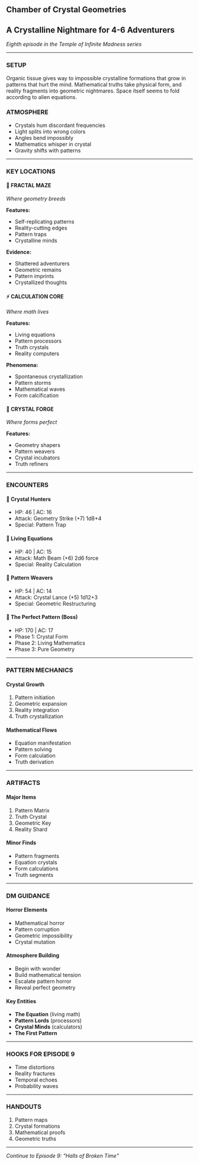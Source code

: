 ## Chamber of Crystal Geometries
## A Crystalline Nightmare for 4-6 Adventurers
*Eighth episode in the Temple of Infinite Madness series*

---

### SETUP
Organic tissue gives way to impossible crystalline formations that grow in patterns that hurt the mind. Mathematical truths take physical form, and reality fragments into geometric nightmares. Space itself seems to fold according to alien equations.

### ATMOSPHERE
- Crystals hum discordant frequencies
- Light splits into wrong colors
- Angles bend impossibly
- Mathematics whisper in crystal
- Gravity shifts with patterns

---

### KEY LOCATIONS

#### 💎 FRACTAL MAZE
*Where geometry breeds*

**Features:**
- Self-replicating patterns
- Reality-cutting edges
- Pattern traps
- Crystalline minds

**Evidence:**
- Shattered adventurers
- Geometric remains
- Pattern imprints
- Crystallized thoughts

#### ⚡ CALCULATION CORE
*Where math lives*

**Features:**
- Living equations
- Pattern processors
- Truth crystals
- Reality computers

**Phenomena:**
- Spontaneous crystallization
- Pattern storms
- Mathematical waves
- Form calcification

#### 🔷 CRYSTAL FORGE
*Where forms perfect*

**Features:**
- Geometry shapers
- Pattern weavers
- Crystal incubators
- Truth refiners

---

### ENCOUNTERS

#### 💠 Crystal Hunters
- HP: 46 | AC: 16
- Attack: Geometry Strike (+7) 1d8+4
- Special: Pattern Trap

#### 📐 Living Equations
- HP: 40 | AC: 15
- Attack: Math Beam (+6) 2d6 force
- Special: Reality Calculation

#### 🔮 Pattern Weavers
- HP: 54 | AC: 14
- Attack: Crystal Lance (+5) 1d12+3
- Special: Geometric Restructuring

#### 💎 The Perfect Pattern (Boss)
- HP: 170 | AC: 17
- Phase 1: Crystal Form
- Phase 2: Living Mathematics
- Phase 3: Pure Geometry

---

### PATTERN MECHANICS

#### Crystal Growth
1. Pattern initiation
2. Geometric expansion
3. Reality integration
4. Truth crystallization

#### Mathematical Flows
- Equation manifestation
- Pattern solving
- Form calculation
- Truth derivation

---

### ARTIFACTS

#### Major Items
1. Pattern Matrix
2. Truth Crystal
3. Geometric Key
4. Reality Shard

#### Minor Finds
- Pattern fragments
- Equation crystals
- Form calculations
- Truth segments

---

### DM GUIDANCE

#### Horror Elements
- Mathematical horror
- Pattern corruption
- Geometric impossibility
- Crystal mutation

#### Atmosphere Building
- Begin with wonder
- Build mathematical tension
- Escalate pattern horror
- Reveal perfect geometry

#### Key Entities
- **The Equation** (living math)
- **Pattern Lords** (processors)
- **Crystal Minds** (calculators)
- **The First Pattern**

---

### HOOKS FOR EPISODE 9

- Time distortions
- Reality fractures
- Temporal echoes
- Probability waves

---

### HANDOUTS
1. Pattern maps
2. Crystal formations
3. Mathematical proofs
4. Geometric truths

---

*Continue to Episode 9: "Halls of Broken Time"*